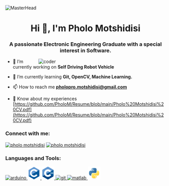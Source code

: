 ![MasterHead](https://t3.ftcdn.net/jpg/02/26/25/76/360_F_226257619_yl8zDKOAgEFQjv0zRYWIaR6KAlgsHX96.jpg)

<h1 align="center">Hi 👋, I'm Pholo Motshidisi</h1>
<h3 align="center">A passionate Electronic Engineering Graduate with a special interest in Software.</h3>

<img align= "right" alt= "coder" width= "400" src= "https://cdn.dribbble.com/users/1292677/screenshots/6139167/avento_still_2x.gif?compress=1&resize=400x300">

- 🔭 I’m currently working on **Self Driving Robot Vehicle**

- 🌱 I’m currently learning **Git, OpenCV, Machine Learning.**

- 📫 How to reach me **pholopro.motshidisi@gmail.com**

- 📄 Know about my experiences [https://github.com/PholoM/Resume/blob/main/Pholo%20Motshidisi%20CV.pdf](https://github.com/PholoM/Resume/blob/main/Pholo%20Motshidisi%20CV.pdf)

<h3 align="left">Connect with me:</h3>
<p align="left">
<a href="https://linkedin.com/in/pholo motshidisi" target="blank"><img align="center" src="https://raw.githubusercontent.com/rahuldkjain/github-profile-readme-generator/master/src/images/icons/Social/linked-in-alt.svg" alt="pholo motshidisi" height="30" width="40" /></a>
<a href="https://instagram.com/pholo motshidisi" target="blank"><img align="center" src="https://raw.githubusercontent.com/rahuldkjain/github-profile-readme-generator/master/src/images/icons/Social/instagram.svg" alt="pholo motshidisi" height="30" width="40" /></a>
</p>

<h3 align="left">Languages and Tools:</h3>
<p align="left"> <a href="https://www.arduino.cc/" target="_blank" rel="noreferrer"> <img src="https://cdn.worldvectorlogo.com/logos/arduino-1.svg" alt="arduino" width="40" height="40"/> </a> <a href="https://www.cprogramming.com/" target="_blank" rel="noreferrer"> <img src="https://raw.githubusercontent.com/devicons/devicon/master/icons/c/c-original.svg" alt="c" width="40" height="40"/> </a> <a href="https://www.w3schools.com/cpp/" target="_blank" rel="noreferrer"> <img src="https://raw.githubusercontent.com/devicons/devicon/master/icons/cplusplus/cplusplus-original.svg" alt="cplusplus" width="40" height="40"/> </a> <a href="https://git-scm.com/" target="_blank" rel="noreferrer"> <img src="https://www.vectorlogo.zone/logos/git-scm/git-scm-icon.svg" alt="git" width="40" height="40"/> </a> <a href="https://www.mathworks.com/" target="_blank" rel="noreferrer"> <img src="https://upload.wikimedia.org/wikipedia/commons/2/21/Matlab_Logo.png" alt="matlab" width="40" height="40"/> </a> <a href="https://www.python.org" target="_blank" rel="noreferrer"> <img src="https://raw.githubusercontent.com/devicons/devicon/master/icons/python/python-original.svg" alt="python" width="40" height="40"/> </a> </p>
